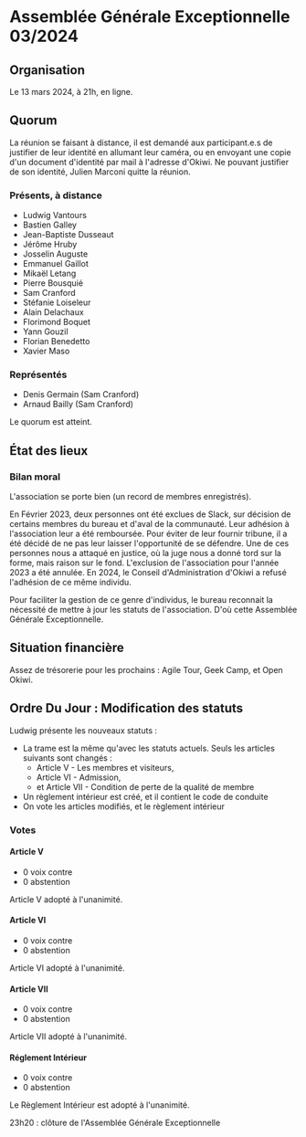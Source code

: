 # Assemblée Générale Exceptionnelle 03/2024

## Organisation

Le 13 mars 2024, à 21h, en ligne.

## Quorum

La réunion se faisant à distance, il est demandé aux participant.e.s de justifier de leur identité en allumant leur caméra, ou en envoyant une copie d'un document d'identité par mail à l'adresse d'Okiwi.
Ne pouvant justifier de son identité, Julien Marconi quitte la réunion.

### Présents, à distance

- Ludwig Vantours
- Bastien Galley
- Jean-Baptiste Dusseaut
- Jérôme Hruby
- Josselin Auguste
- Emmanuel Gaillot
- Mikaël Letang
- Pierre Bousquié
- Sam Cranford
- Stéfanie Loiseleur
- Alain Delachaux
- Florimond Boquet
- Yann Gouzil
- Florian Benedetto
- Xavier Maso

### Représentés

- Denis Germain (Sam Cranford)
- Arnaud Bailly (Sam Cranford)

Le quorum est atteint.

## État des lieux

### Bilan moral

L'association se porte bien (un record de membres enregistrés).

En Février 2023, deux personnes ont été exclues de Slack, sur décision de certains membres du bureau et d'aval de la communauté. Leur adhésion à l'association leur a été remboursée.
Pour éviter de leur fournir tribune, il a été décidé de ne pas leur laisser l'opportunité de se défendre.
Une de ces personnes nous a attaqué en justice, où la juge nous a donné tord sur la forme, mais raison sur le fond.
L'exclusion de l'association pour l'année 2023 a été annulée.
En 2024, le Conseil d'Administration d'Okiwi a refusé l'adhésion de ce même individu.

Pour faciliter la gestion de ce genre d'individus, le bureau reconnait la nécessité de mettre à jour les statuts de l'association. D'où cette Assemblée Générale Exceptionnelle.

## Situation financière

Assez de trésorerie pour les prochains : Agile Tour, Geek Camp, et Open Okiwi.

## Ordre Du Jour : Modification des statuts

Ludwig présente les nouveaux statuts :
- La trame est la même qu'avec les statuts actuels. Seuls les articles suivants sont changés :
  - Article V - Les membres et visiteurs,
  - Article VI - Admission,
  - et Article VII - Condition de perte de la qualité de membre
- Un règlement intérieur est créé, et il contient le code de conduite
- On vote les articles modifiés, et le règlement intérieur

### Votes

#### Article V

- 0 voix contre
- 0 abstention

Article V adopté à l'unanimité.

#### Article VI

- 0 voix contre
- 0 abstention

Article VI adopté à l'unanimité.

#### Article VII

- 0 voix contre
- 0 abstention

Article VII adopté à l'unanimité.

#### Réglement Intérieur

- 0 voix contre
- 0 abstention

Le Règlement Intérieur est adopté à l'unanimité.


23h20 : clôture de l'Assemblée Générale Exceptionnelle
